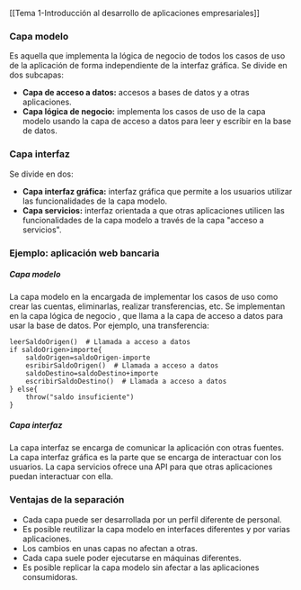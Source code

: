[[Tema 1-Introducción al desarrollo de aplicaciones empresariales]]

### Capa modelo
Es aquella que implementa la lógica de negocio de todos los casos de uso de la aplicación de forma independiente de la interfaz gráfica. Se divide en dos subcapas:
+ **Capa de acceso a datos:** accesos a bases de datos y a otras aplicaciones.
+ **Capa lógica de negocio:** implementa los casos de uso de la capa modelo usando la capa de acceso a datos para leer y escribir en la base de datos.

### Capa interfaz
Se divide en dos:
+ **Capa interfaz gráfica:** interfaz gráfica que permite a los usuarios utilizar las funcionalidades de la capa modelo.
+ **Capa servicios:** interfaz orientada a que otras aplicaciones utilicen las funcionalidades de la capa modelo a través de la capa "acceso a servicios".

### Ejemplo: aplicación web bancaria
##### Capa modelo
La capa modelo en la encargada de implementar los casos de uso como crear las cuentas, eliminarlas, realizar transferencias, etc. Se implementan en la capa lógica de negocio , que llama a la capa de acceso a datos para usar la base de datos. Por ejemplo, una transferencia:

```
leerSaldoOrigen()  # Llamada a acceso a datos
if saldoOrigen>importe{
	saldoOrigen=saldoOrigen-importe
	esribirSaldoOrigen()  # Llamada a acceso a datos
	saldoDestino=saldoDestino+importe
	escribirSaldoDestino()  # Llamada a acceso a datos
} else{
	throw("saldo insuficiente")
}
```

##### Capa interfaz
La capa interfaz se encarga de comunicar la aplicación con otras fuentes. La capa interfaz gráfica es la parte que se encarga de interactuar con los usuarios. La capa servicios ofrece una API para que otras aplicaciones puedan interactuar con ella.

### Ventajas de la separación
+ Cada capa puede ser desarrollada por un perfil diferente de personal.
+ Es posible reutilizar la capa modelo en interfaces diferentes y por varias aplicaciones.
+ Los cambios en unas capas no afectan a otras.
+ Cada capa suele poder ejecutarse en máquinas diferentes.
+ Es posible replicar la capa modelo sin afectar a las aplicaciones consumidoras.
